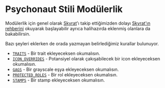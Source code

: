 # Psychonaut Stili Modülerlik

Modülerlik için genel olarak [Skyrat](https://github.com/Skyrat-SS13/Skyrat-tg)'ı takip ettiğimizden dolayı [Skyrat'ın rehberini](https://github.com/Skyrat-SS13/Skyrat-tg/blob/master/modular_skyrat/readme.md) okuyarak başlayabilir ayrıca halihazırda eklenmiş olanlara da bakabilirsin.

Bazı şeyleri eklerken de orada yazmayan belirlediğimiz kurallar bulunuyor.

- [`TRAITS`](modules/traits/README.md) - Bir trait ekleyeceksen okumalısın.
- [`ICON_OVERRIDES`](modules/icon_overrides/README.md) - Potansiyel olarak çakışabilecek bir icon ekleyeceksen okumalısın.
- [`GAGS`](modules/GAGS/README.md) - Bir grayscale eşya ekleyeceksen okumalısın.
- [`PROTECTED_ROLES`](modules/protected_roles/README.md) - Bir rol ekleyeceksen okumalısın.
- [`STAMPS`](modules/stamps/README.md) - Bir stamp ekleyeceksen okumalısın.
